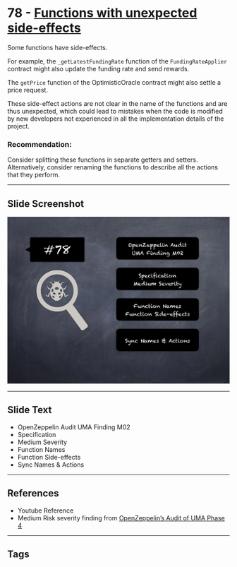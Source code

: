
# 78 - [Functions with unexpected side-effects](./Functions%20with%20unexpected%20side-effects.md)

Some functions have side-effects. 

For example, the `_getLatestFundingRate` function of the `FundingRateApplier` contract might also update the funding rate and send rewards.

The `getPrice` function of the OptimisticOracle contract might also settle a price request.

These side-effect actions are not clear in the name of the functions and are thus unexpected, which could lead to mistakes when the code is modified by new developers not experienced in all the implementation details of the project.

### Recommendation:
Consider splitting these functions in separate getters and setters. Alternatively, consider renaming the functions to describe all the actions that they perform.
___
## Slide Screenshot
![078.png](../../images/7.%20Audit%20Findings%20101/078.png)
___
## Slide Text
- OpenZeppelin Audit UMA Finding M02
- Specification
- Medium Severity
- Function Names
- Function Side-effects
- Sync Names & Actions
___
## References
- Youtube Reference
- Medium Risk severity finding from [OpenZeppelin’s Audit of UMA Phase 4](https://blog.openzeppelin.com/uma-audit-phase-4/)
___
## Tags
